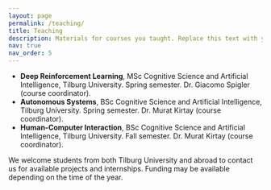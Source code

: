 ```yaml
---
layout: page
permalink: /teaching/
title: Teaching
description: Materials for courses you taught. Replace this text with your description.
nav: true
nav_order: 5
---
```


- **Deep Reinforcement Learning**, MSc Cognitive Science and Artificial Intelligence, Tilburg University. Spring semester. Dr. Giacomo Spigler (course coordinator).
- **Autonomous Systems**, BSc Cognitive Science and Artificial Intelligence, Tilburg University. Spring semester. Dr. Murat Kirtay (course coordinator).
- **Human-Computer Interaction**, BSc Cognitive Science and Artificial Intelligence, Tilburg University. Fall semester. Dr. Murat Kirtay (course coordinator).

We welcome students from both Tilburg University and abroad to contact us for available projects and internships. Funding may be available depending on the time of the year.

